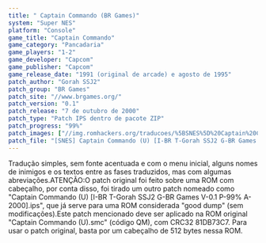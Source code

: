 ```yaml
---
title: " Captain Commando (BR Games)"
system: "Super NES"
platform: "Console"
game_title: "Captain Commando"
game_category: "Pancadaria"
game_players: "1-2"
game_developer: "Capcom"
game_publisher: "Capcom"
game_release_date: "1991 (original de arcade) e agosto de 1995"
patch_author: "Gorah SSJ2"
patch_group: "BR Games"
patch_site: "//www.brgames.org/"
patch_version: "0.1"
patch_release: "7 de outubro de 2000"
patch_type: "Patch IPS dentro de pacote ZIP"
patch_progress: "99%"
patch_images: ["//img.romhackers.org/traducoes/%5BSNES%5D%20Captain%20Commando%20-%20BR%20Games%20-%201.png","//img.romhackers.org/traducoes/%5BSNES%5D%20Captain%20Commando%20-%20BR%20Games%20-%202.png","//img.romhackers.org/traducoes/%5BSNES%5D%20Captain%20Commando%20-%20BR%20Games%20-%203.png"]
patch_file: "[SNES] Captain Commando (U) [I-BR T-Gorah SSJ2 G-BR Games V-0.1 P-99% A-2000].zip"
---
```

Tradução simples, sem fonte acentuada e com o menu inicial, alguns nomes de inimigos e os textos entre as fases traduzidos, mas com algumas abreviações.ATENÇÃO:O patch original foi feito sobre uma ROM com cabeçalho, por conta disso, foi tirado um outro patch nomeado como "Captain Commando (U) [I-BR T-Gorah SSJ2 G-BR Games V-0.1 P-99% A-2000].ips", que já serve para uma ROM considerada "good dump" (sem modificações).Este patch mencionado deve ser aplicado na ROM original "Captain Commando (U).smc" (código QM), com CRC32 81DB73C7. Para usar o patch original, basta por um cabeçalho de 512 bytes nessa ROM.